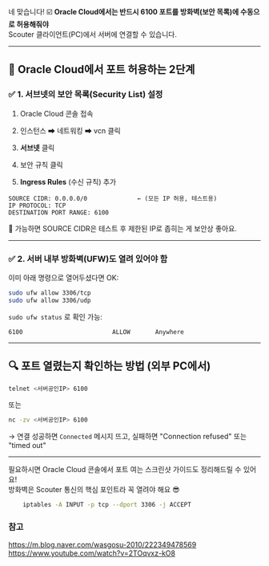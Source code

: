 

네 맞습니다! ☑️ **Oracle Cloud에서는 반드시 6100 포트를 방화벽(보안 목록)에 수동으로 허용해줘야**  
Scouter 클라이언트(PC)에서 서버에 연결할 수 있습니다.

---

## 🔐 Oracle Cloud에서 포트 허용하는 2단계

### ✅ 1. **서브넷의 보안 목록(Security List) 설정**

1. Oracle Cloud 콘솔 접속
    
2. 인스턴스 ➡ 네트워킹 ➡ vcn 클릭
    
3. **서브넷** 클릭
    
4. 보안 규칙 클릭
    
5. **Ingress Rules** (수신 규칙) 추가
    

```
SOURCE CIDR: 0.0.0.0/0              ← (모든 IP 허용, 테스트용)
IP PROTOCOL: TCP
DESTINATION PORT RANGE: 6100
```

🎯 가능하면 SOURCE CIDR은 테스트 후 제한된 IP로 좁히는 게 보안상 좋아요.

---

### ✅ 2. **서버 내부 방화벽(UFW)도 열려 있어야 함**

이미 아래 명령으로 열어두셨다면 OK:

```bash
sudo ufw allow 3306/tcp
sudo ufw allow 3306/udp
```

`sudo ufw status` 로 확인 가능:

```
6100                         ALLOW       Anywhere
```

---

## 🔍 포트 열렸는지 확인하는 방법 (외부 PC에서)

```bash
telnet <서버공인IP> 6100
```

또는

```bash
nc -zv <서버공인IP> 6100
```

→ 연결 성공하면 `Connected` 메시지 뜨고, 실패하면 "Connection refused" 또는 "timed out"

---

필요하시면 Oracle Cloud 콘솔에서 포트 여는 스크린샷 가이드도 정리해드릴 수 있어요!  
방화벽은 Scouter 통신의 핵심 포인트라 꼭 열려야 해요 😎



```bash
	iptables -A INPUT -p tcp --dport 3306 -j ACCEPT
```



### 참고

https://m.blog.naver.com/wasgosu-2010/222349478569
https://www.youtube.com/watch?v=2TOqvxz-kO8

